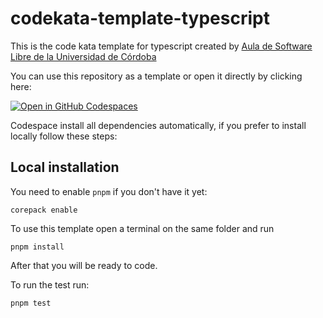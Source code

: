 # codekata-template-typescript

This is the code kata template for typescript created by [Aula de Software Libre de la Universidad de Córdoba](https://www.uco.es/aulasoftwarelibre/)

You can use this repository as a template or open it directly by clicking here:

[![Open in GitHub Codespaces](https://github.com/codespaces/badge.svg)](https://codespaces.new/aulasoftwarelibre/codekata-template-typescript)

Codespace install all dependencies automatically, if you prefer to install locally follow these steps:

## Local installation

You need to enable `pnpm` if you don't have it yet:

    corepack enable

To use this template open a terminal on the same folder and run

    pnpm install

After that you will be ready to code.

To run the test run:

    pnpm test
